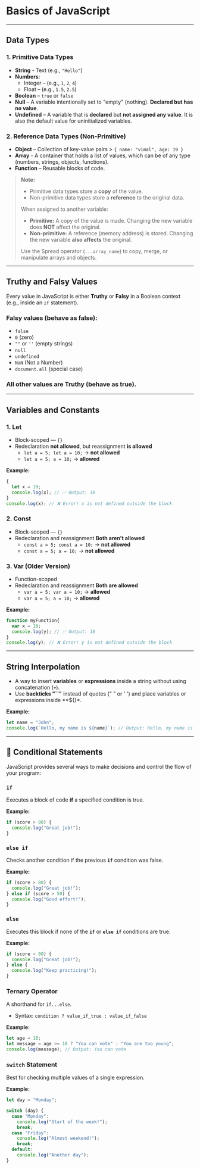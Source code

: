 # Basics of JavaScript

---

## Data Types

### 1. Primitive Data Types

- **String** - Text (e.g., `"Hello"`)  
- **Numbers**:  
  - Integer – (e.g., `1`, `2`, `4`)  
  - Float – (e.g., `1.5`, `2.5`)  
- **Boolean** – `true` or `false`  
- **Null** – A variable intentionally set to "empty" (nothing). **Declared but has no value**.  
- **Undefined** – A variable that is **declared** but **not assigned any value**. It is also the default value for uninitialized variables.

### 2. Reference Data Types (Non-Primitive)

- **Object** – Collection of key-value pairs > `{ name: "vimal", age: 19 }`
- **Array** - A container that holds a list of values, which can be of any type (numbers, strings, objects, functions).
- **Function** – Reusable blocks of code.

> **Note:**  
> - Primitive data types store a **copy** of the value.  
> - Non-primitive data types store a **reference** to the original data.  
>  
> When assigned to another variable:  
> - **Primitive:** A copy of the value is made. Changing the new variable does **NOT** affect the original.  
> - **Non-primitive:** A reference (memory address) is stored. Changing the new variable **also affects** the original.  
>  
> Use the Spread operator (`...array_name`) to copy, merge, or manipulate arrays and objects.

---

## Truthy and Falsy Values

Every value in JavaScript is either **Truthy** or **Falsy** in a Boolean context (e.g., inside an `if` statement).

### Falsy values (behave as false):

- `false`  
- `0` (zero)  
- `""` or `''` (empty strings)  
- `null`  
- `undefined`  
- `NaN` (Not a Number)  
- `document.all` (special case)

### All other values are **Truthy** (behave as true).

---

## Variables and Constants

### 1. Let
- Block-scoped — `{}`  
- Redeclaration **not allowed**, but reassignment **is allowed**  
  - `let a = 5; let a = 10;` → **not allowed**  
  - `let a = 5; a = 10;` → **allowed**  

**Example:**
```js
{
  let x = 10;
  console.log(x); // ✅ Output: 10
}
console.log(x); // ❌ Error! x is not defined outside the block
```

### 2. Const
- Block-scoped — `{}`  
- Redeclaration and reassignment **Both aren't allowed**  
  - `const a = 5; const a = 10;` → **not allowed**  
  - `const a = 5; a = 10;` → **not allowed**  

### 3. Var (Older Version)
- Function-scoped  
- Redeclaration and reassignment **Both are allowed**  
  - `var a = 5; var a = 10;` → **allowed**  
  - `var a = 5; a = 10;` → **allowed**  

**Example:**
```js
function myFunction{
  var x = 10;
  console.log(y); // ✅ Output: 10
}
console.log(y); // ❌ Error! y is not defined outside the block
```

---

## String Interpolation

- A way to insert **variables** or **expressions** inside a string without using concatenation (`+`).
- Use **backticks "``"** instead of quotes (" " or ' ') and place variables or expressions inside **${}*.

**Example:**
```js
let name = "John";
console.log(`Hello, my name is ${name}`); // Output: Hello, my name is John.
```

---

## 🧠 Conditional Statements
JavaScript provides several ways to make decisions and control the flow of your program:

### `if`
Executes a block of code **if** a specified condition is true.

**Example:**

```js
if (score > 80) {
  console.log("Great job!");
}
```

### `else if`
Checks another condition if the previous **`if`** condition was false.

**Example:**

```js
if (score > 80) {
  console.log("Great job!");
} else if (score > 50) {
  console.log("Good effort!");
}
```

### `else`
Executes this block if none of the **`if`** or **`else if`** conditions are true.

**Example:**

```js
if (score > 80) {
  console.log("Great job!");
} else {
  console.log("Keep practicing!");
}
```

### Ternary Operator
A shorthand for `if...else`.

- Syntax: `condition ? value_if_true : value_if_false`

**Example:**

```js
let age = 18;
let message = age >= 18 ? "You can vote" : "You are too young";
console.log(message); // Output: You can vote
```

### `switch` Statement
Best for checking multiple values of a single expression.

**Example:**

```js
let day = "Monday";

switch (day) {
  case "Monday":
    console.log("Start of the week!");
    break;
  case "Friday":
    console.log("Almost weekend!");
    break;
  default:
    console.log("Another day");
}
```
